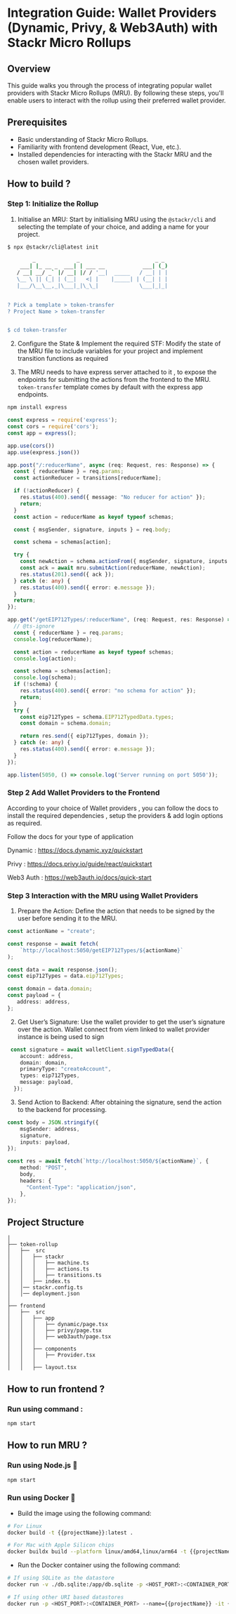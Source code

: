 # Integration Guide: Wallet Providers (Dynamic, Privy, & Web3Auth) with Stackr Micro Rollups

## Overview

This guide walks you through the process of integrating popular wallet providers with Stackr Micro Rollups (MRU). By following these steps, you'll enable users to interact with the rollup using their preferred wallet provider.

## Prerequisites

- Basic understanding of Stackr Micro Rollups.
- Familiarity with frontend development (React, Vue, etc.).
- Installed dependencies for interacting with the Stackr MRU and the chosen wallet providers.


## How to build ?

### Step 1: Initialize the Rollup

1. Initialise an MRU: Start by initialising MRU using the `@stackr/cli` and selecting the template of your choice, and adding a name for your project.

```bash
$ npx @stackr/cli@latest init

        _             _                        _ _
    ___| |_ __ _  ___| | ___ __            ___| (_)
   / __| __/ _` |/ __| |/ / '__|  _____   / __| | |
   \__ \ || (_| | (__|   <| |    |_____| | (__| | |
   |___/\__\__,_|\___|_|\_\_|             \___|_|_|
 

? Pick a template > token-transfer
? Project Name > token-transfer


$ cd token-transfer
```

2. Configure the State & Implement the required STF: Modify the state of the MRU file to include variables for your project and implement transition functions as required

3. The MRU needs to have express server attached to it , to expose the endpoints for submitting the actions from the frontend to the MRU. `token-transfer` template comes by default with the express app endpoints. 

```bash
npm install express
```

```typescript
const express = require('express');
const cors = require('cors');
const app = express();

app.use(cors())
app.use(express.json())

app.post("/:reducerName", async (req: Request, res: Response) => {
  const { reducerName } = req.params;
  const actionReducer = transitions[reducerName];

  if (!actionReducer) {
    res.status(400).send({ message: "No reducer for action" });
    return;
  }
  const action = reducerName as keyof typeof schemas;

  const { msgSender, signature, inputs } = req.body;

  const schema = schemas[action];

  try {
    const newAction = schema.actionFrom({ msgSender, signature, inputs });
    const ack = await mru.submitAction(reducerName, newAction);
    res.status(201).send({ ack });
  } catch (e: any) {
    res.status(400).send({ error: e.message });
  }
  return;
});

app.get("/getEIP712Types/:reducerName", (req: Request, res: Response) => {
  // @ts-ignore
  const { reducerName } = req.params;
  console.log(reducerName);

  const action = reducerName as keyof typeof schemas;
  console.log(action);

  const schema = schemas[action];
  console.log(schema);
  if (!schema) {
    res.status(400).send({ error: "no schema for action" });
    return;
  }
  try {
    const eip712Types = schema.EIP712TypedData.types;
    const domain = schema.domain;

    return res.send({ eip712Types, domain });
  } catch (e: any) {
    res.status(400).send({ error: e.message });
  }
});

app.listen(5050, () => console.log('Server running on port 5050'));
```

### Step 2 Add Wallet Providers to the Frontend

According to your choice of Wallet providers , you can follow the docs to install the required dependencies , setup the providers & add login options as required.

Follow the docs for your type of application

Dynamic : https://docs.dynamic.xyz/quickstart

Privy : https://docs.privy.io/guide/react/quickstart

Web3 Auth : https://web3auth.io/docs/quick-start


### Step 3 Interaction with the MRU using Wallet Providers

1. Prepare the Action: Define the action that needs to be signed by the user before sending it to the MRU.

```typescript
const actionName = "create";

const response = await fetch(
    `http://localhost:5050/getEIP712Types/${actionName}`
);

const data = await response.json();
const eip712Types = data.eip712Types;

const domain = data.domain;
const payload = {
   address: address,
};
```

2. Get User’s Signature: Use the wallet provider to get the user’s signature over the action. Wallet connect from viem linked to wallet provider instance is being used to sign

```typescript
 const signature = await walletClient.signTypedData({
    account: address,
    domain: domain,
    primaryType: "createAccount",
    types: eip712Types,
    message: payload,
  });
```

3. Send Action to Backend: After obtaining the signature, send the action to the backend for processing.

```typescript
const body = JSON.stringify({
    msgSender: address,
    signature,
    inputs: payload,
});

const res = await fetch(`http://localhost:5050/${actionName}`, {
    method: "POST",
    body,
    headers: {
      "Content-Type": "application/json",
    },
});
```

## Project Structure 

```
│ 
├── token-rollup
│   ├──  src
│   │   ├── stackr
│   │   │   ├── machine.ts
│   │   │   ├── actions.ts
│   │   │   ├── transitions.ts
│   │   ├── index.ts
│   │── stackr.config.ts
│   │── deployment.json
│
├── frontend
│   ├──  src
│   │   ├── app
│   │   │   ├── dynamic/page.tsx
│   │   │   ├── privy/page.tsx
│   │   │   ├── web3auth/page.tsx
│   │   │
│   │   ├── components
│   │   │   ├── Provider.tsx
│   │   │
│   │   ├── layout.tsx

```

## How to run frontend ?

### Run using command :

```bash
npm start
```

## How to run MRU ?

### Run using Node.js :rocket:

```bash
npm start
```

### Run using Docker :whale:

- Build the image using the following command:

```bash
# For Linux
docker build -t {{projectName}}:latest .

# For Mac with Apple Silicon chips
docker buildx build --platform linux/amd64,linux/arm64 -t {{projectName}}:latest .
```

- Run the Docker container using the following command:

```bash
# If using SQLite as the datastore
docker run -v ./db.sqlite:/app/db.sqlite -p <HOST_PORT>:<CONTAINER_PORT> --name={{projectName}} -it {{projectName}}:latest

# If using other URI based datastores
docker run -p <HOST_PORT>:<CONTAINER_PORT> --name={{projectName}} -it {{projectName}}:latest
```
